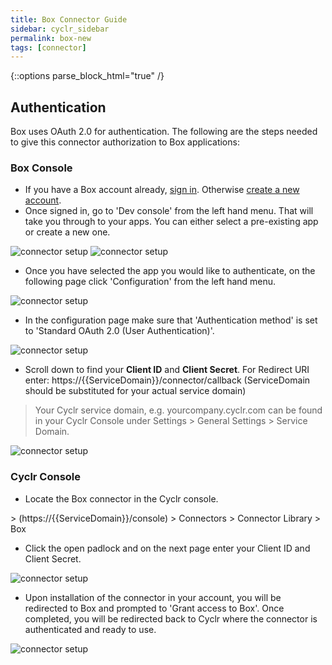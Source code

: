 ```yaml
---
title: Box Connector Guide
sidebar: cyclr_sidebar
permalink: box-new
tags: [connector]
---
```

{::options parse_block_html="true" /}

## Authentication

Box uses OAuth 2.0 for authentication. The following are the steps needed to give this connector authorization to Box applications:

### Box Console

 * If you have a Box account already, [sign in](https://account.box.com/login). Otherwise [create a new account](https://www.box.com/pricing).
 * Once signed in, go to 'Dev console' from the left hand menu. That will take you through to your apps. You can either select a pre-existing app or create a new one.

![connector setup](./images/box_setup_8.png)
![connector setup](./images/box_setup_1.png)

 * Once you have selected the app you would like to authenticate, on the following page click 'Configuration' from the left hand menu.

![connector setup](./images/box_setup_5.png)

 * In the configuration page make sure that 'Authentication method' is set to 'Standard OAuth 2.0 (User Authentication)'.

![connector setup](./images/box_setup_2.png)

 * Scroll down to find your **Client ID** and **Client Secret**. For Redirect URI enter: https://{{ServiceDomain}}/connector/callback (ServiceDomain should be substituted for your actual service domain)

> Your Cyclr service domain, e.g. yourcompany.cyclr.com can be found in your Cyclr Console under Settings > General Settings > Service Domain.

![connector setup](./images/box_setup_4.png)

### Cyclr Console

 * Locate the Box connector in the Cyclr console.

<div class="highlight code">
> (https://{{ServiceDomain}}/console) > Connectors > Connector Library > Box
</div>

 * Click the open padlock and on the next page enter your Client ID and Client Secret.

![connector setup](./images/box_setup_7.png)

 * Upon installation of the connector in your account, you will be redirected to Box and prompted to 'Grant access to Box'. Once completed, you will be redirected back to Cyclr where the connector is authenticated and ready to use.

![connector setup](./images/box_setup_9.png)
